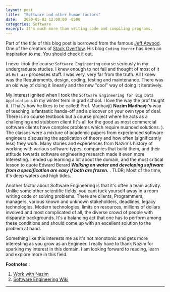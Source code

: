 ```yaml
---
layout: post
title:  "Software and other human factors"
date:   2020-05-03 12:00:00 -0500
categories: Software
excerpt: It's much more than writing code and compiling programs.
---
```


Part of the title of this blog post is borrowed from the famous [Jeff Atwood](https://blog.codinghorror.com/). One of the creators of [Stack Overflow](https://stackoverflow.com/). His blog `Coding Horror` has been an inspiration to me. You should check it out.

I never took the course `Software Engineering` course seriously in my undergraduate studies. I knew enough to not fail and thought of most of it as `Hot air` processes stuff. I was very, very far from the truth. All I knew was the Requirements, design, coding, testing and maintenance. There was an old way of doing it linearly and the new "cool" way of doing it iteratively.

My interest ignited when I took the `Software Engineering for Big Data Applications` in my winter term in grad school. I love the way the prof taught it. (That's how he likes to be called! Prof. Madhavji) **Nazim Madhavji's** way of teaching is fantastic hands-off and a discover on your own type of deal. There is no course textbook but a course project where he acts as a challenging and stubborn client (It's all for the good as most commercial software clients have complex problems which require nuanced solutions. ). The classes were a mixture of academic papers from experienced software engineers discussing the application of theory and how often (significantly less) they work. Many stories and experiences from Nazim's history of working with various software types, companies that build them, and their attitude towards software engineering research made it even more Interesting. I ended up learning a lot about the domain, and the most critical lesson to quote Edward Berard ***Walking on water and developing software from a specification are easy if both are frozen.*** . TLDR; Most of the time, it's deep waters and high tides.

Another factor about Software Engineering is that it's often a team activity. Unlike some other scientific fields, you cant tuck yourself away in a room writing code or solving problems. There are clients, Programmers, managers, various known and unknown stakeholders, deadlines, legacy technologies, Modern technologies, limits on resources, millions of dollars involved and most complicated of all, the diverse crowd of people with disparate backgrounds. It's a balancing act that one has to perform among these conditions and should come up with an excellent solution to the problem at hand. 

Something like this interests me as it's not monotonic and gets more interesting as you grow as an Engineer. I really have to thank Nazim for sparking my interest in this domain. I am looking forward to reading, learn and explore more in this field.


**Footnotes** :

1. [Work with Nazim](https://www.csd.uwo.ca/people/faculty/bios/madhavji.html)
2. [Software Engineering Wiki](https://en.wikipedia.org/wiki/Software_engineering)

---